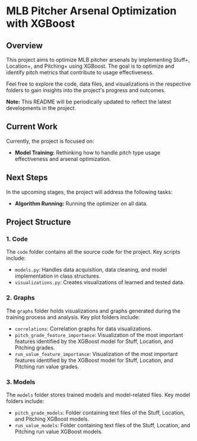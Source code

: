 # MLB Pitcher Arsenal Optimization with XGBoost

## Overview

This project aims to optimize MLB pitcher arsenals by implementing Stuff+, Location+, and Pitching+ using XGBoost. The goal is to optimize and identify pitch metrics that contribute to usage effectiveness.

Feel free to explore the code, data files, and visualizations in the respective folders to gain insights into the project's progress and outcomes.

**Note:** This README will be periodically updated to reflect the latest developments in the project.

## Current Work

Currently, the project is focused on:

- **Model Training:** Rethinking how to handle pitch type usage effectiveness and arsenal optimization.

## Next Steps

In the upcoming stages, the project will address the following tasks:

- **Algorithm Running:** Running the optimizer on all data.

## Project Structure

### 1. Code

The `code` folder contains all the source code for the project. Key scripts include:

- `models.py`: Handles data acquisition, data cleaning, and model implementation in class structures.
- `visualizations.py`: Creates visualizations of learned and tested data.

### 2. Graphs

The `graphs` folder holds visualizations and graphs generated during the training process and analysis. Key plot folders include:

- `correlations`: Correlation graphs for data visualizations.
- `pitch_grade_feature_importance`: Visualization of the most important features identified by the XGBoost model for Stuff, Location, and Pitching grades.
- `run_value_feature_importance`: Visualization of the most important features identified by the XGBoost model for Stuff, Location, and Pitching run value grades.

### 3. Models

The `models` folder stores trained models and model-related files. Key model folders include:

- `pitch_grade_models`: Folder containing text files of the Stuff, Location, and Pitching XGBoost models.
- `run_value_models`: Folder containing text files of the Stuff, Location, and Pitching run value XGBoost models.
